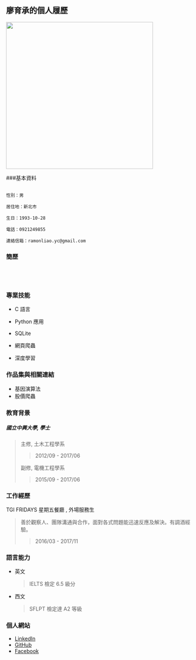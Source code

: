 ## 			廖育承的個人履歷

<img src="/Users/ramonliao/Documents/GitHub/ramonliao_profile/selfie.JPG" height="400px">



###基本資料

```

性別：男

居住地：新北市

生日：1993-10-28

電話：0921249855

連絡信箱：ramonliao.yc@gmail.com

```



### 簡歷

```




```



### 專業技能

* C 語言

* Python 應用

* SQLite
* 網頁爬蟲
* 深度學習



### 作品集與相關連結

* 基因演算法
* 股價爬蟲



### 教育背景

##### 國立中興大學,  學士

> 主修,  土木工程學系
>
> > 2012/09 - 2017/06
>
> 副修,  電機工程學系
>
> > 2015/09 - 2017/06



### 工作經歷

TGI FRIDAYS 星期五餐廳 ,  外場服務生

> 善於觀察人、團隊溝通與合作，面對各式問題能迅速反應及解決。有調酒經驗。
>
> > 2016/03 - 2017/11



### 語言能力

* 英文

  > IELTS 檢定 6.5 級分

* 西文

  > SFLPT 檢定達 A2 等級



### 個人網站

* [LinkedIn](www.linkedin.com/in/ramonliao)
* [GitHub](https://github.com/RamonLiao)
* [Facebook](https://www.facebook.com/yc52811)

